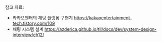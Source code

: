 

참고 자료:
* 카카오엔터의 채팅 플랫폼 구현기
	https://kakaoentertainment-tech.tistory.com/109
* 채팅 시스템 설계
	https://azderica.github.io/til/docs/dev/system-design-interview/ch12/
	